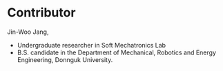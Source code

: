 # Contributor

Jin-Woo Jang,
- Undergraduate researcher in Soft Mechatronics Lab
- B.S. candidate in the Department of Mechanical, Robotics and Energy Engineering, Donnguk University.
